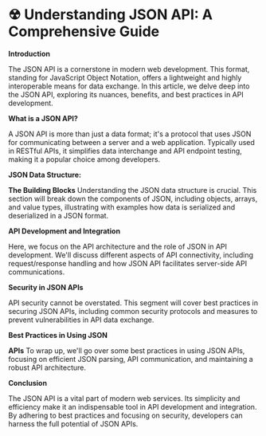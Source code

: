 # ☢ Understanding JSON API: A Comprehensive Guide

**Introduction**

&#x20;The JSON API is a cornerstone in modern web development. This format, standing for JavaScript Object Notation, offers a lightweight and highly interoperable means for data exchange. In this article, we delve deep into the JSON API, exploring its nuances, benefits, and best practices in API development.

**What is a JSON API?**

&#x20;A JSON API is more than just a data format; it's a protocol that uses JSON for communicating between a server and a web application. Typically used in RESTful APIs, it simplifies data interchange and API endpoint testing, making it a popular choice among developers.

**JSON Data Structure:**

**The Building Blocks** Understanding the JSON data structure is crucial. This section will break down the components of JSON, including objects, arrays, and value types, illustrating with examples how data is serialized and deserialized in a JSON format.

**API Development and Integration**&#x20;

Here, we focus on the API architecture and the role of JSON in API development. We'll discuss different aspects of API connectivity, including request/response handling and how JSON API facilitates server-side API communications.

**Security in JSON APIs**&#x20;

API security cannot be overstated. This segment will cover best practices in securing JSON APIs, including common security protocols and measures to prevent vulnerabilities in API data exchange.

**Best Practices in Using JSON**&#x20;

**APIs** To wrap up, we'll go over some best practices in using JSON APIs, focusing on efficient JSON parsing, API communication, and maintaining a robust API architecture.

**Conclusion**&#x20;

The JSON API is a vital part of modern web services. Its simplicity and efficiency make it an indispensable tool in API development and integration. By adhering to best practices and focusing on security, developers can harness the full potential of JSON APIs.
